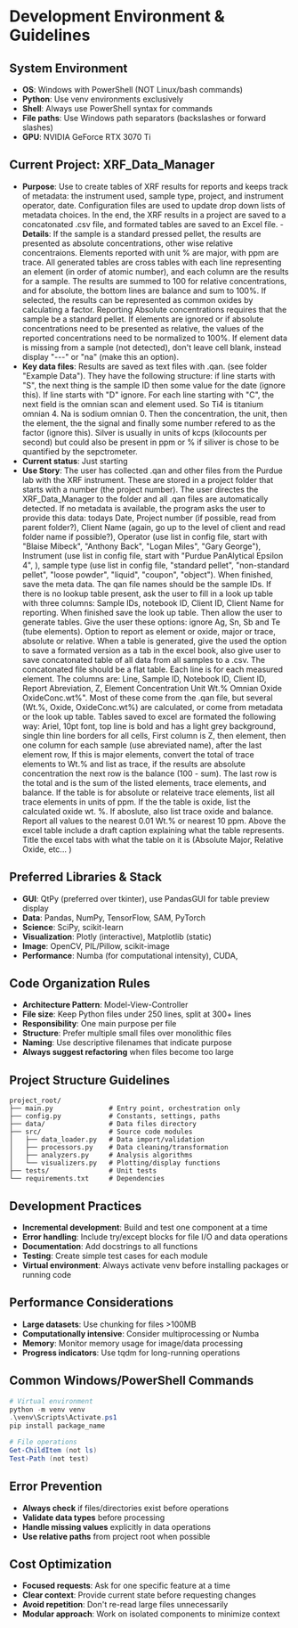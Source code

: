 # Development Environment & Guidelines

## System Environment
- **OS**: Windows with PowerShell (NOT Linux/bash commands)
- **Python**: Use venv environments exclusively
- **Shell**: Always use PowerShell syntax for commands
- **File paths**: Use Windows path separators (backslashes or forward slashes)
- **GPU**: NVIDIA GeForce RTX 3070 Ti

## Current Project: XRF_Data_Manager
- **Purpose**: Use to create tables of XRF results for reports and keeps track of metadata: the instrument used, sample type, project, and instrument operator, date. Configuration files are used to update drop down lists of metadata choices. In the end, the XRF results in a project are saved to a concatonated .csv file, and formated tables are saved to an Excel file. - **Details**: If the sample is a standard pressed pellet, the results are presented as absolute concentrations, other wise relative concentraions. Elements reported with unit % are major, with ppm are trace. All generated tables are cross tables with each line representing an element (in order of atomic number), and each column are the results for a sample. The results are summed to 100 for relative concentrations, and for absolute, the bottom lines are balance and sum to 100%. If selected, the results can be represented as common oxides by calculating a factor. Reporting Absolute concentrations requires that the sample be a standard pellet. If elements are ignored or if absolute concentrations need to be presented as relative, the values of the reported concentrations need to be normalized to 100%. If element data is missing from a sample (not detected), don't leave cell blank, instead display "---" or "na" (make this an option). 
- **Key data files**: Results are saved as text files with .qan. (see folder "Example Data"). They have the following structure: if line starts with "S", the next thing is the sample ID then some value for the date (ignore this). If line starts with "D" ignore. For each line starting with "C", the next field is the omnian scan and element used. So Ti4 is titanium omnian 4. Na is sodium omnian 0. Then the concentration, the unit, then the element, the the signal and finally some number refered to as the factor (ignore this). Silver is usually in units of kcps (kilocounts per second) but could also be present in ppm or % if siliver is chose to be quantified by the sepctrometer. 
- **Current status**: Just starting
- **Use Story**: The user has collected .qan and other files from the Purdue lab with the XRF instrument. These are stored in a project folder that starts with a number (the project number). The user directes the XRF_Data_Manager to the folder and all .qan files are automatically detected. If no metadata is available, the program asks the user to provide this data: todays Date, Project number (if possible, read from parent folder?), Client Name (again, go up to the level of client and read folder name if possible?), Operator (use list in config file, start with "Blaise Mibeck", "Anthony Back", "Logan Miles", "Gary George"), Instrument (use list in config file, start with "Purdue PanAlytical Epsilon 4", ), sample type (use list in config file, "standard pellet", "non-standard pellet", "loose powder", "liquid", "coupon", "object"). When finished, save the meta data.  The qan file names should be the sample IDs. If there is no lookup table present, ask the user to fill in a look up table with three columns: Sample IDs, notebook ID, Client ID, Client Name for reporting. When finished save the look up table. Then allow the user to generate tables. Give the user these options: ignore Ag, Sn, Sb and Te (tube elements). Option to report as element or oxide, major or trace, absolute or relative. When a table is generated, give the used the option to save a formated version as a tab in the excel book, also give user to save concatonated table of all data from all samples to a .csv. The concatonated file should be a flat table. Each line is for each measured element. The columns are: Line, Sample ID, Notebook ID, Client ID, Report Abreviation, Z,	Element	Concentration	Unit	Wt.%	Omnian	Oxide	OxideConc.wt%". Most of these come from the .qan file, but several (Wt.%, Oxide, OxideConc.wt%) are calculated, or come from metadata or the look up table. Tables saved to excel are formated the following way: Ariel, 10pt font, top line is bold and has a light grey background, single thin line borders for all cells, First column is Z, then element, then one column for each sample (use abreviated name), after the last element row, If this is major elements, convert the total of trace elements to Wt.% and list as trace, if the results are absolute concentration the next row is the balance (100 - sum). The last row is the total and is the sum of the listed elements, trace elements, and balance. If the table is for absolute or relateive trace elements, list all trace elements in units of ppm. If the the table is oxide, list the calculated oxide wt. %. If aboslute, also list trace oxide and balance. Report all values to the nearest 0.01 Wt.% or nearest 10 ppm. Above the excel table include a draft caption explaining what the table represents. Title the excel tabs with what the table on it is (Absolute Major, Relative Oxide, etc... )

## Preferred Libraries & Stack
- **GUI**: QtPy (preferred over tkinter), use PandasGUI for table preview display
- **Data**: Pandas, NumPy, TensorFlow, SAM, PyTorch
- **Science**: SciPy, scikit-learn
- **Visualization**: Plotly (interactive), Matplotlib (static)
- **Image**: OpenCV, PIL/Pillow, scikit-image
- **Performance**: Numba (for computational intensity), CUDA, 

## Code Organization Rules
- **Architecture Pattern**: Model-View-Controller
- **File size**: Keep Python files under 250 lines, split at 300+ lines
- **Responsibility**: One main purpose per file
- **Structure**: Prefer multiple small files over monolithic files
- **Naming**: Use descriptive filenames that indicate purpose
- **Always suggest refactoring** when files become too large

## Project Structure Guidelines
```
project_root/
├── main.py              # Entry point, orchestration only
├── config.py            # Constants, settings, paths
├── data/                # Data files directory
├── src/                 # Source code modules
│   ├── data_loader.py   # Data import/validation
│   ├── processors.py    # Data cleaning/transformation  
│   ├── analyzers.py     # Analysis algorithms
│   └── visualizers.py   # Plotting/display functions
├── tests/               # Unit tests
└── requirements.txt     # Dependencies
```

## Development Practices
- **Incremental development**: Build and test one component at a time
- **Error handling**: Include try/except blocks for file I/O and data operations
- **Documentation**: Add docstrings to all functions
- **Testing**: Create simple test cases for each module
- **Virtual environment**: Always activate venv before installing packages or running code

## Performance Considerations
- **Large datasets**: Use chunking for files >100MB
- **Computationally intensive**: Consider multiprocessing or Numba
- **Memory**: Monitor memory usage for image/data processing
- **Progress indicators**: Use tqdm for long-running operations

## Common Windows/PowerShell Commands
```powershell
# Virtual environment
python -m venv venv
.\venv\Scripts\Activate.ps1
pip install package_name

# File operations
Get-ChildItem (not ls)
Test-Path (not test)
```

## Error Prevention
- **Always check** if files/directories exist before operations
- **Validate data types** before processing
- **Handle missing values** explicitly in data operations
- **Use relative paths** from project root when possible

## Cost Optimization
- **Focused requests**: Ask for one specific feature at a time
- **Clear context**: Provide current state before requesting changes
- **Avoid repetition**: Don't re-read large files unnecessarily
- **Modular approach**: Work on isolated components to minimize context